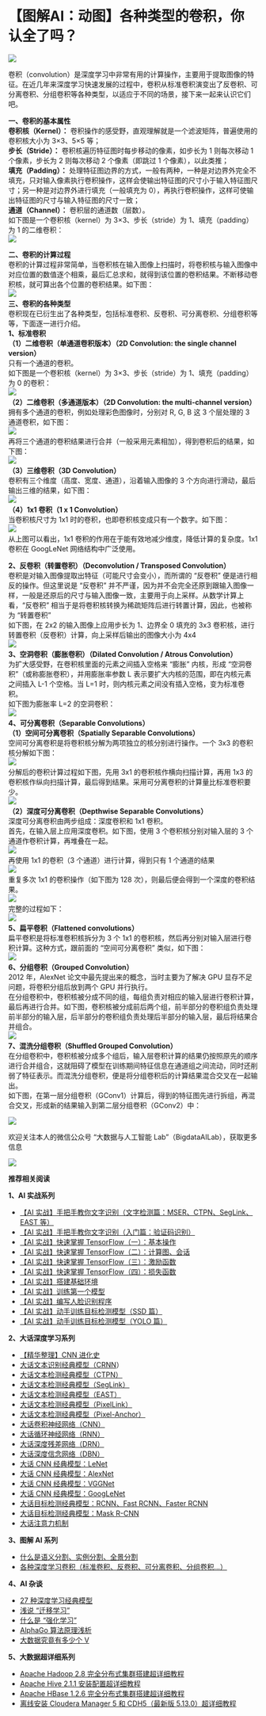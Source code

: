 # 【图解AI：动图】各种类型的卷积，你认全了吗？
![](https://oscimg.oschina.net/oscnet/a72876b488df2b747f250e9e6b9a8373e9d.jpg)

卷积（convolution）是深度学习中非常有用的计算操作，主要用于提取图像的特征。在近几年来深度学习快速发展的过程中，卷积从标准卷积演变出了反卷积、可分离卷积、分组卷积等各种类型，以适应于不同的场景，接下来一起来认识它们吧。

**一、卷积的基本属性**  
**卷积核（Kernel）：** 卷积操作的感受野，直观理解就是一个滤波矩阵，普遍使用的卷积核大小为 3×3、5×5 等；  
**步长（Stride）：** 卷积核遍历特征图时每步移动的像素，如步长为 1 则每次移动 1 个像素，步长为 2 则每次移动 2 个像素（即跳过 1 个像素），以此类推；  
**填充（Padding）：** 处理特征图边界的方式，一般有两种，一种是对边界外完全不填充，只对输入像素执行卷积操作，这样会使输出特征图的尺寸小于输入特征图尺寸；另一种是对边界外进行填充（一般填充为 0），再执行卷积操作，这样可使输出特征图的尺寸与输入特征图的尺寸一致；  
**通道（Channel）：** 卷积层的通道数（层数）。  
如下图是一个卷积核（kernel）为 3×3、步长（stride）为 1、填充（padding）为 1 的二维卷积：  
![](https://oscimg.oschina.net/oscnet/ed70c6c8660ea0d8c23a60b69a750aaf1ef.jpg)

**二、卷积的计算过程**  
卷积的计算过程非常简单，当卷积核在输入图像上扫描时，将卷积核与输入图像中对应位置的数值逐个相乘，最后汇总求和，就得到该位置的卷积结果。不断移动卷积核，就可算出各个位置的卷积结果。如下图：  
![](https://oscimg.oschina.net/oscnet/3e0200b4dbbc34d2f96e20aa5e072c1ff4a.jpg)
   
**三、卷积的各种类型**  
卷积现在已衍生出了各种类型，包括标准卷积、反卷积、可分离卷积、分组卷积等等，下面逐一进行介绍。  
**1、标准卷积**  
**（1）二维卷积（单通道卷积版本）（2D Convolution: the single channel version）**  
只有一个通道的卷积。  
如下图是一个卷积核（kernel）为 3×3、步长（stride）为 1、填充（padding）为 0 的卷积：  
![](https://oscimg.oschina.net/oscnet/52133a0ad3aed83cea2f39519af90b0c1db.jpg)
   
**（2）二维卷积（多通道版本）（2D Convolution: the multi-channel version）**  
拥有多个通道的卷积，例如处理彩色图像时，分别对 R, G, B 这 3 个层处理的 3 通道卷积，如下图：  
![](https://oscimg.oschina.net/oscnet/b0e0a7250330752a10864e028ac2dae99ec.jpg)
   
再将三个通道的卷积结果进行合并（一般采用元素相加），得到卷积后的结果，如下图：  
![](https://oscimg.oschina.net/oscnet/236ee5ebeaf87288f3f61d0157731d263fd.jpg)
   
**（3）三维卷积（3D Convolution）**  
卷积有三个维度（高度、宽度、通道），沿着输入图像的 3 个方向进行滑动，最后输出三维的结果，如下图：  
![](https://oscimg.oschina.net/oscnet/9d95948c9d59894995d50fcbfe107dc2299.jpg)
   
**（4）1x1 卷积（1 x 1 Convolution）**  
当卷积核尺寸为 1x1 时的卷积，也即卷积核变成只有一个数字。如下图：  
![](https://oscimg.oschina.net/oscnet/c86bf4291094f83aa93208008a0bc31676c.jpg)
   
从上图可以看出，1x1 卷积的作用在于能有效地减少维度，降低计算的复杂度。1x1 卷积在 GoogLeNet 网络结构中广泛使用。

**2、反卷积（转置卷积）（Deconvolution / Transposed Convolution）**  
卷积是对输入图像提取出特征（可能尺寸会变小），而所谓的 “反卷积” 便是进行相反的操作。但这里说是 “反卷积” 并不严谨，因为并不会完全还原到跟输入图像一样，一般是还原后的尺寸与输入图像一致，主要用于向上采样。从数学计算上看，“反卷积” 相当于是将卷积核转换为稀疏矩阵后进行转置计算，因此，也被称为 “转置卷积”  
如下图，在 2x2 的输入图像上应用步长为 1、边界全 0 填充的 3x3 卷积核，进行转置卷积（反卷积）计算，向上采样后输出的图像大小为 4x4  
![](https://oscimg.oschina.net/oscnet/732a36b4f27737fbe8cb46e166b418005e4.jpg)
   
**3、空洞卷积（膨胀卷积）（Dilated Convolution / Atrous Convolution）**  
为扩大感受野，在卷积核里面的元素之间插入空格来 “膨胀” 内核，形成 “空洞卷积”（或称膨胀卷积），并用膨胀率参数 L 表示要扩大内核的范围，即在内核元素之间插入 L-1 个空格。当 L=1 时，则内核元素之间没有插入空格，变为标准卷积。  
如下图为膨胀率 L=2 的空洞卷积：  
![](https://oscimg.oschina.net/oscnet/239b526729ef1ca62868d6269c62831ce24.jpg)
   
**4、可分离卷积（Separable Convolutions）**  
**（1）空间可分离卷积（Spatially Separable Convolutions）**  
空间可分离卷积是将卷积核分解为两项独立的核分别进行操作。一个 3x3 的卷积核分解如下图：  
![](https://oscimg.oschina.net/oscnet/1a243d8d808a9f40b9f167946aa7af28fcc.jpg)
   
分解后的卷积计算过程如下图，先用 3x1 的卷积核作横向扫描计算，再用 1x3 的卷积核作纵向扫描计算，最后得到结果。采用可分离卷积的计算量比标准卷积要少。  
![](https://oscimg.oschina.net/oscnet/7f02b4fcc0cf58a07a536dfe40ff6cbe816.jpg)
   
**（2）深度可分离卷积（Depthwise Separable Convolutions）**  
深度可分离卷积由两步组成：深度卷积和 1x1 卷积。  
首先，在输入层上应用深度卷积。如下图，使用 3 个卷积核分别对输入层的 3 个通道作卷积计算，再堆叠在一起。  
![](https://oscimg.oschina.net/oscnet/bb3b53ab9b1c517b88df6190785c314d19a.jpg)
   
再使用 1x1 的卷积（3 个通道）进行计算，得到只有 1 个通道的结果  
![](https://oscimg.oschina.net/oscnet/b57852e7bef6abe667acb8a804b8e7719ee.jpg)
   
重复多次 1x1 的卷积操作（如下图为 128 次），则最后便会得到一个深度的卷积结果。  
![](https://oscimg.oschina.net/oscnet/7de52ee96501d2ab58f213cd9bc42e31b69.jpg)
   
完整的过程如下：  
![](https://oscimg.oschina.net/oscnet/c36f99138e32724705aa5c210a1067013ef.jpg)
   
**5、扁平卷积（Flattened convolutions）**  
扁平卷积是将标准卷积核拆分为 3 个 1x1 的卷积核，然后再分别对输入层进行卷积计算。这种方式，跟前面的 “空间可分离卷积” 类似，如下图：  
![](https://oscimg.oschina.net/oscnet/2d07be592c6891e7e4557c10a86689290e7.jpg)
   
**6、分组卷积（Grouped Convolution）**  
2012 年，AlexNet 论文中最先提出来的概念，当时主要为了解决 GPU 显存不足问题，将卷积分组后放到两个 GPU 并行执行。  
在分组卷积中，卷积核被分成不同的组，每组负责对相应的输入层进行卷积计算，最后再进行合并。如下图，卷积核被分成前后两个组，前半部分的卷积组负责处理前半部分的输入层，后半部分的卷积组负责处理后半部分的输入层，最后将结果合并组合。  
![](https://oscimg.oschina.net/oscnet/785efa16bf500dd13c3d099d7746cfa4039.jpg)
   
**7、混洗分组卷积（Shuffled Grouped Convolution）**  
在分组卷积中，卷积核被分成多个组后，输入层卷积计算的结果仍按照原先的顺序进行合并组合，这就阻碍了模型在训练期间特征信息在通道组之间流动，同时还削弱了特征表示。而混洗分组卷积，便是将分组卷积后的计算结果混合交叉在一起输出。  
如下图，在第一层分组卷积（GConv1）计算后，得到的特征图先进行拆组，再混合交叉，形成新的结果输入到第二层分组卷积（GConv2）中：

![](https://oscimg.oschina.net/oscnet/d1e03fe76ed80f9a4396730d150aa3b3d93.jpg)

欢迎关注本人的微信公众号 “大数据与人工智能 Lab”（BigdataAILab），获取更多信息

![](https://static.oschina.net/uploads/space/2018/0213/155533_IdYn_876354.jpg)

**推荐相关阅读**

**1、AI 实战系列**

*   [【AI 实战】手把手教你文字识别（文字检测篇：MSER、CTPN、SegLink、EAST 等）](https://my.oschina.net/u/876354/blog/3054322)
*   [【AI 实战】手把手教你文字识别（入门篇：验证码识别）](https://my.oschina.net/u/876354/blog/3048523)
*   [【AI 实战】快速掌握 TensorFlow（一）：基本操作](https://my.oschina.net/u/876354/blog/1930175)
*   [【AI 实战】快速掌握 TensorFlow（二）：计算图、会话](https://my.oschina.net/u/876354/blog/1930490)
*   [【AI 实战】快速掌握 TensorFlow（三）：激励函数](https://my.oschina.net/u/876354/blog/1937296)
*   [【AI 实战】快速掌握 TensorFlow（四）：损失函数](https://my.oschina.net/u/876354/blog/1940819)
*   [【AI 实战】搭建基础环境](https://my.oschina.net/u/876354/blog/1924805)
*   [【AI 实战】训练第一个模型](https://my.oschina.net/u/876354/blog/1926060)
*   [【AI 实战】编写人脸识别程序](https://my.oschina.net/u/876354/blog/1926679)
*   [【AI 实战】动手训练目标检测模型（SSD 篇）](http://my.oschina.net/u/876354/blog/1927351)
*   [【AI 实战】动手训练目标检测模型（YOLO 篇）](https://my.oschina.net/u/876354/blog/1927881)

**2、大话深度学习系列**

*   [【精华整理】CNN 进化史](https://my.oschina.net/u/876354/blog/1797489)
*   [大话文本识别经典模型（CRNN](https://my.oschina.net/u/876354/blog/3047853)）
*   [大话文本检测经典模型（CTPN）](https://my.oschina.net/u/876354/blog/3047851)
*   [大话文本检测经典模型（SegLink）](https://my.oschina.net/u/876354/blog/3049704)
*   [大话文本检测经典模型（EAST）](https://my.oschina.net/u/876354/blog/3050127)
*   [大话文本检测经典模型（PixelLink）](https://my.oschina.net/u/876354/blog/3056318)
*   [大话文本检测经典模型（Pixel-Anchor）](https://my.oschina.net/u/876354/blog/3062706)
*   [大话卷积神经网络（CNN）](http://my.oschina.net/u/876354/blog/1620906)
*   [大话循环神经网络（RNN）](https://my.oschina.net/u/876354/blog/1621839)
*   [大话深度残差网络（DRN）](https://my.oschina.net/u/876354/blog/1622896)
*   [大话深度信念网络（DBN）](https://my.oschina.net/u/876354/blog/1626639)
*   [大话 CNN 经典模型：LeNet](https://my.oschina.net/u/876354/blog/1632862)
*   [大话 CNN 经典模型：AlexNet](https://my.oschina.net/u/876354/blog/1633143)
*   [大话 CNN 经典模型：VGGNet](https://my.oschina.net/u/876354/blog/1634322)
*   [大话 CNN 经典模型：GoogLeNet](https://my.oschina.net/u/876354/blog/1637819)
*   [大话目标检测经典模型：RCNN、Fast RCNN、Faster RCNN](https://my.oschina.net/u/876354/blog/1787921)
*   [大话目标检测经典模型：Mask R-CNN](https://my.oschina.net/u/876354/blog/1802743)
*   [大话注意力机制](https://my.oschina.net/u/876354/blog/3061863)

**3、图解 AI 系列**

*   [什么是语义分割、实例分割、全景分割](https://my.oschina.net/u/876354/blog/3055850)
*   [各种深度学习卷积（标准卷积、反卷积、可分离卷积、分组卷积…）](https://my.oschina.net/u/876354/blog/3064227)

**4、AI 杂谈**

*   [27 种深度学习经典模型](https://my.oschina.net/u/876354/blog/1924779)
*   [浅说 “迁移学习”](https://my.oschina.net/u/876354/blog/1614883)
*   [什么是 “强化学习”](https://my.oschina.net/u/876354/blog/1614879)
*   [AlphaGo 算法原理浅析](https://my.oschina.net/u/876354/blog/1594849)
*   [大数据究竟有多少个 V](https://my.oschina.net/u/876354/blog/1604254)

**5、大数据超详细系列**

*   [Apache Hadoop 2.8 完全分布式集群搭建超详细教程](https://my.oschina.net/u/876354/blog/993836)
*   [Apache Hive 2.1.1 安装配置超详细教程](https://my.oschina.net/u/876354/blog/1057639)
*   [Apache HBase 1.2.6 完全分布式集群搭建超详细教程](https://my.oschina.net/u/876354/blog/1163018)
*   [离线安装 Cloudera Manager 5 和 CDH5（最新版 5.13.0）超详细教程](https://my.oschina.net/u/876354/blog/1605320)